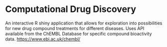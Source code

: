# Computational Drug Discovery
An interactive R shiny application that allows for exploration into possibilities for new drug compound treatments for different diseases.
Uses API available from the ChEMBL Database for specific compound bioactivity data. https://www.ebi.ac.uk/chembl/
